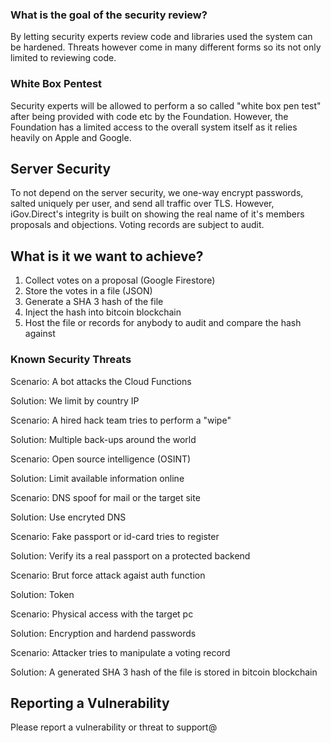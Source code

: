 ### What is the goal of the security review?

By letting security experts review code and libraries used the system can be hardened. Threats however come in many different forms so its not only limited to reviewing code.

### White Box Pentest

Security experts will be allowed to perform a so called "white box pen test" after being provided with code etc by the Foundation. However, the Foundation has a limited access to the overall system itself as it relies heavily on Apple and Google.

## Server Security

To not depend on the server security, we one-way encrypt passwords, salted uniquely per user, and send all traffic over TLS. However, iGov.Direct's integrity is built on showing the real name of it's members proposals and objections. Voting records are subject to audit.

## What is it we want to achieve?

1. Collect votes on a proposal (Google Firestore)
2. Store the votes in a file (JSON)
3. Generate a SHA 3 hash of the file
4. Inject the hash into bitcoin blockchain
5. Host the file or records for anybody to audit and compare the hash against

### Known Security Threats

Scenario: A bot attacks the Cloud Functions

Solution: We limit by country IP

Scenario: A hired hack team tries to perform a "wipe"

Solution: Multiple back-ups around the world

Scenario: Open source intelligence (OSINT)

Solution: Limit available information online 

Scenario: DNS spoof for mail or the target site

Solution: Use encryted DNS

Scenario: Fake passport or id-card tries to register

Solution: Verify its a real passport on a protected backend

Scenario: Brut force attack agaist auth function

Solution: Token

Scenario: Physical access with the target pc

Solution: Encryption and hardend passwords

Scenario: Attacker tries to manipulate a voting record

Solution: A generated SHA 3 hash of the file is stored in bitcoin blockchain


## Reporting a Vulnerability

Please report a vulnerability or threat to support@ 


